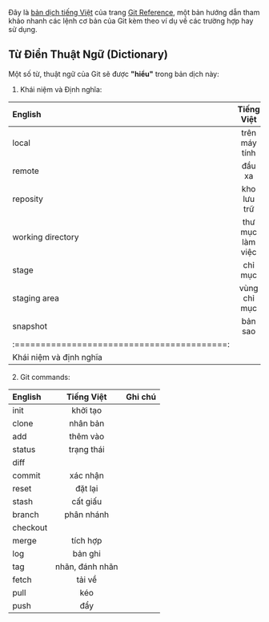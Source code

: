 Đây là [bản dịch tiếng Việt][vi] của trang [Git Reference][en], một bản
hướng dẫn tham khảo nhanh các lệnh cơ bản của Git kèm theo ví dụ
về các trường hợp hay sử dụng.

[vi]: http://gitref.org/vi "Tham khảo Git"
[en]: http://gitref.org/ "Git Reference"

## Từ Điển Thuật Ngữ (Dictionary)

Một số từ, thuật ngữ của Git sẽ được __"hiểu"__ trong bản dịch này:

1. Khái niệm và Định nghĩa:

| English         | Tiếng Việt     |Ghi chú |
|:----------------|:--------------:|-------:|
|local            |trên máy tính   |        |
|remote           |đầu xa          |        |
|reposity         |kho lưu trữ     |        |
|working directory|thư mục làm việc|        |
|stage            |chỉ mục         |ghi nhận|
|staging area     |vùng chỉ mục    |vùng tạm|
|snapshot         |bản sao         |        |
|:=========================================:|
| Khái niệm và định nghĩa                   |

2. Git commands:

| English         | Tiếng Việt     |Ghi chú |
|:----------------|:--------------:|-------:|
|init             |khởi tạo        |        |
|clone            |nhân bản        |        |
|add              |thêm vào        |        |
|status           |trạng thái      |        |
|diff             |                |        |
|commit           |xác nhận        |        |
|reset            |đặt lại         |        |
|stash            |cất giấu        |        |
|branch           |phân nhánh      |        |
|checkout         |                |        |
|merge            |tích hợp        |        |
|log              |bản ghi         |        |
|tag              |nhãn, đánh nhãn |        |
|fetch            |tải về          |        |
|pull             |kéo             |        |
|push             |đẩy             |        |
